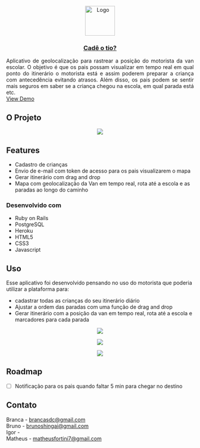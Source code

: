 <!-- PROJECT LOGO -->
<br />
<div align="center">
  <a href="https://github.com/bdellacoletta/cade-o-tio">
    <img src="https://github.com/bdellacoletta/cade-o-tio/blob/master/app/assets/images/cade_o_tio_circulo_preto.png" alt="Logo" width="80" height="80">
  </a>

<a href="http://www.cadeotio.com.br"><h3 align="center">Cadê o tio?</h3></a>

  <p align="justify">
    Aplicativo de geolocalização para rastrear a posição do motorista da van escolar. O objetivo é que os pais possam visualizar em tempo real em qual ponto do itinerário o motorista está e assim poderem preparar a criança com antecedência evitando atrasos. Além disso, os pais podem se sentir mais seguros em saber se a criança chegou na escola, em qual parada está etc.
    <br />
    <a href="https://youtu.be/e3oe2wE7zRA?t=5393">View Demo</a>
  </p>
</div>


<!-- ABOUT THE PROJECT -->
## O Projeto

<p align="center"><img src="https://github.com/bdellacoletta/cade-o-tio/blob/master/app/assets/images/5.png"></p>


## Features

* Cadastro de crianças
* Envio de e-mail com token de acesso para os pais visualizarem o mapa
* Gerar itinerário com drag and drop
* Mapa com geolocalização da Van em tempo real, rota até a escola e as paradas ao longo do caminho

### Desenvolvido com

* Ruby on Rails
* PostgreSQL
* Heroku
* HTML5
* CSS3
* Javascript

<!-- USAGE EXAMPLES -->
## Uso

Esse aplicativo foi desenvolvido pensando no uso do motorista que poderia utilizar a plataforma para:

* cadastrar todas as crianças do seu itinerário diário
* Ajustar a ordem das paradas com uma função de drag and drop
* Gerar itinerário com a posição da van em tempo real, rota até a escola e marcadores para cada parada

<p align="center"><img src="https://github.com/bdellacoletta/cade-o-tio/blob/master/app/assets/images/6.png"></p>
<p align="center"><img src="https://github.com/bdellacoletta/cade-o-tio/blob/master/app/assets/images/7.png"></p>
<p align="center"><img src="https://github.com/bdellacoletta/cade-o-tio/blob/master/app/assets/images/8.png"></p>

<!-- ROADMAP -->
## Roadmap

- [ ] Notificação para os pais quando faltar 5 min para chegar no destino

<!-- CONTRIBUTING -->

<!-- CONTACT -->
## Contato

Branca - brancasdc@gmail.com<br>
Bruno - brunoshingai@gmail.com<br>
Igor - <br>
Matheus - matheusfortini7@gmail.com

